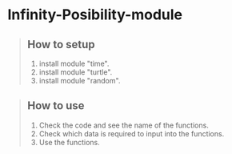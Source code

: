 # Infinity-Posibility-module
> ## How to setup
> 1. install module "time".
> 2. install module "turtle".
> 3. install module "random".

> ## How to use
> 1. Check the code and see the name of the functions.
> 2. Check which data is required to input into the functions.
> 3. Use the functions.
